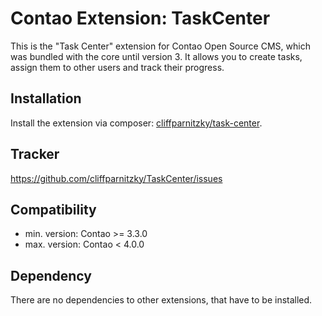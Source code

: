 Contao Extension: TaskCenter
============================

This is the "Task Center" extension for Contao Open Source CMS, which was
bundled with the core until version 3. It allows you to create tasks, assign
them to other users and track their progress.


Installation
------------

Install the extension via composer: [cliffparnitzky/task-center](https://packagist.org/packages/cliffparnitzky/task-center).


Tracker
-------

https://github.com/cliffparnitzky/TaskCenter/issues


Compatibility
-------------

- min. version: Contao >= 3.3.0
- max. version: Contao < 4.0.0


Dependency
----------

There are no dependencies to other extensions, that have to be installed.